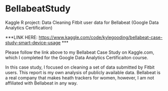 # BellabeatStudy
Kaggle R project: Data Cleaning Fitbit user data for Bellabeat (Google Data Analytics Certification) 

***LINK HERE: https://www.kaggle.com/code/kylegooding/bellabeat-case-study-smart-device-usage ***

Please follow the link above to my Bellabeat Case Study on Kaggle.com, which I completed for the Google Data Analytics Certificaiton course.  

In this case study, I focused on cleaning a set of data submitted by Fitbit users.  This report is my own analysis of publicly available data. Bellabeat is a real company that makes heath trackers for women, however, I am not affiliated with Bellabeat in any way.
